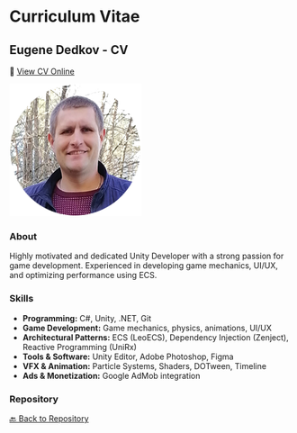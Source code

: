 # Curriculum Vitae

## Eugene Dedkov - CV

🔗 [View CV Online](https://jenyded.github.io/Curriculum-vitae/)

![Profile Photo](icon/img_fotoJen.png)

### About
Highly motivated and dedicated Unity Developer with a strong passion for game development. Experienced in developing game mechanics, UI/UX, and optimizing performance using ECS.

### Skills
- **Programming:** C#, Unity, .NET, Git
- **Game Development:** Game mechanics, physics, animations, UI/UX
- **Architectural Patterns:** ECS (LeoECS), Dependency Injection (Zenject), Reactive Programming (UniRx)
- **Tools & Software:** Unity Editor, Adobe Photoshop, Figma
- **VFX & Animation:** Particle Systems, Shaders, DOTween, Timeline
- **Ads & Monetization:** Google AdMob integration

### Repository
[🔙 Back to Repository](https://github.com/Jenyded/Curriculum-vitae/)
